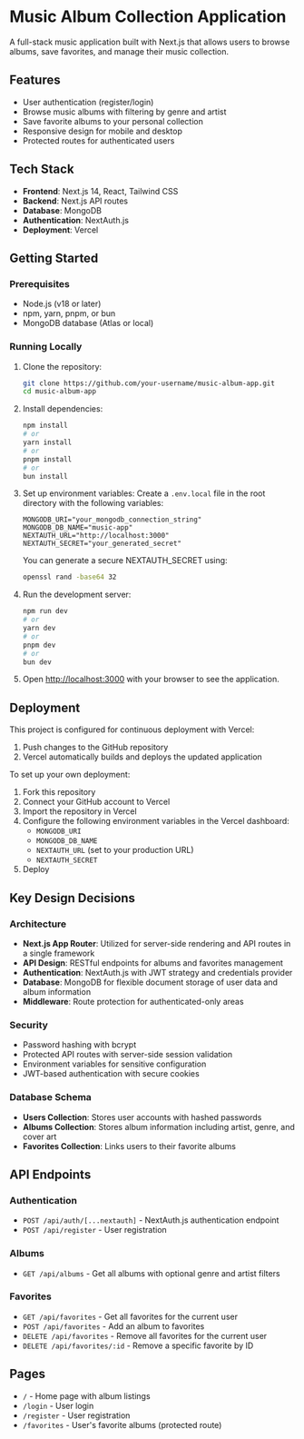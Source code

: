 # Music Album Collection Application

A full-stack music application built with Next.js that allows users to browse albums, save favorites, and manage their music collection.

## Features

- User authentication (register/login)
- Browse music albums with filtering by genre and artist
- Save favorite albums to your personal collection
- Responsive design for mobile and desktop
- Protected routes for authenticated users

## Tech Stack

- **Frontend**: Next.js 14, React, Tailwind CSS
- **Backend**: Next.js API routes
- **Database**: MongoDB
- **Authentication**: NextAuth.js
- **Deployment**: Vercel

## Getting Started

### Prerequisites

- Node.js (v18 or later)
- npm, yarn, pnpm, or bun
- MongoDB database (Atlas or local)

### Running Locally

1. Clone the repository:
   ```bash
   git clone https://github.com/your-username/music-album-app.git
   cd music-album-app
   ```

2. Install dependencies:
   ```bash
   npm install
   # or
   yarn install
   # or
   pnpm install
   # or
   bun install
   ```

3. Set up environment variables:
   Create a `.env.local` file in the root directory with the following variables:
   ```
   MONGODB_URI="your_mongodb_connection_string"
   MONGODB_DB_NAME="music-app"
   NEXTAUTH_URL="http://localhost:3000"
   NEXTAUTH_SECRET="your_generated_secret"
   ```
   
   You can generate a secure NEXTAUTH_SECRET using:
   ```bash
   openssl rand -base64 32
   ```

4. Run the development server:
   ```bash
   npm run dev
   # or
   yarn dev
   # or
   pnpm dev
   # or
   bun dev
   ```

5. Open [http://localhost:3000](http://localhost:3000) with your browser to see the application.

## Deployment

This project is configured for continuous deployment with Vercel:

1. Push changes to the GitHub repository
2. Vercel automatically builds and deploys the updated application

To set up your own deployment:

1. Fork this repository
2. Connect your GitHub account to Vercel
3. Import the repository in Vercel
4. Configure the following environment variables in the Vercel dashboard:
   - `MONGODB_URI`
   - `MONGODB_DB_NAME`
   - `NEXTAUTH_URL` (set to your production URL)
   - `NEXTAUTH_SECRET`
5. Deploy

## Key Design Decisions

### Architecture

- **Next.js App Router**: Utilized for server-side rendering and API routes in a single framework
- **API Design**: RESTful endpoints for albums and favorites management
- **Authentication**: NextAuth.js with JWT strategy and credentials provider
- **Database**: MongoDB for flexible document storage of user data and album information
- **Middleware**: Route protection for authenticated-only areas

### Security

- Password hashing with bcrypt
- Protected API routes with server-side session validation
- Environment variables for sensitive configuration
- JWT-based authentication with secure cookies

### Database Schema

- **Users Collection**: Stores user accounts with hashed passwords
- **Albums Collection**: Stores album information including artist, genre, and cover art
- **Favorites Collection**: Links users to their favorite albums

## API Endpoints

### Authentication
- `POST /api/auth/[...nextauth]` - NextAuth.js authentication endpoint
- `POST /api/register` - User registration

### Albums
- `GET /api/albums` - Get all albums with optional genre and artist filters

### Favorites
- `GET /api/favorites` - Get all favorites for the current user
- `POST /api/favorites` - Add an album to favorites
- `DELETE /api/favorites` - Remove all favorites for the current user
- `DELETE /api/favorites/:id` - Remove a specific favorite by ID

## Pages

- `/` - Home page with album listings
- `/login` - User login
- `/register` - User registration
- `/favorites` - User's favorite albums (protected route)
